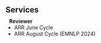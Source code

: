 <h1 id="services"></h1>

<h2 style="margin: 60px 0px 10px;">Services</h2>

<h4 style="margin:0 10px 0;">Reviewer</h4>

<ul style="margin:0 0 5px;">
  <li>ARR June Cycle</li>
  <li>ARR August Cycle (EMNLP 2024)</li>
</ul>
